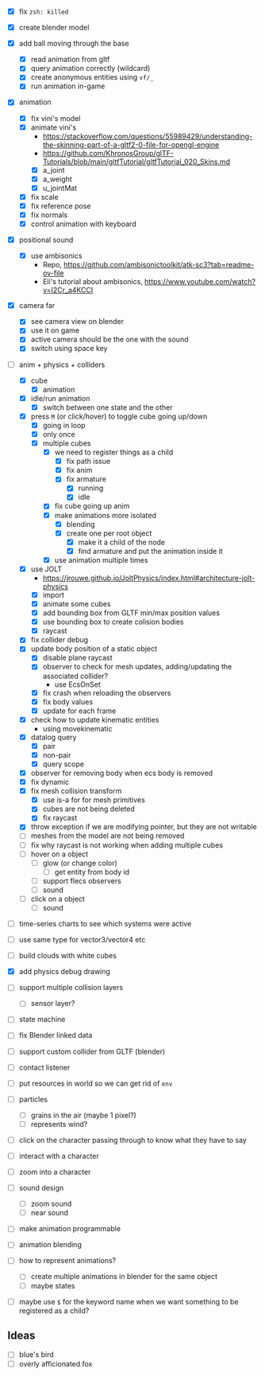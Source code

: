 - [x] fix `zsh: killed`
- [x] create blender model
- [x] add ball moving through the base
  - [x] read animation from gltf
  - [x] query animation correctly (wildcard)
  - [x] create anonymous entities using `vf/_`
  - [x] run animation in-game
- [x] animation
  - [x] fix vini's model
  - [x] animate vini's
    - https://stackoverflow.com/questions/55989429/understanding-the-skinning-part-of-a-gltf2-0-file-for-opengl-engine
    - https://github.com/KhronosGroup/glTF-Tutorials/blob/main/gltfTutorial/gltfTutorial_020_Skins.md
    - [x] a_joint
    - [x] a_weight
    - [x] u_jointMat
  - [x] fix scale
  - [x] fix reference pose
  - [x] fix normals
  - [x] control animation with keyboard
- [x] positional sound
  - [x] use ambisonics
    - Repo, https://github.com/ambisonictoolkit/atk-sc3?tab=readme-ov-file
    - Eli's tutorial about ambisonics, https://www.youtube.com/watch?v=I2Cr_a4KCCI
- [x] camera far
  - [x] see camera view on blender
  - [x] use it on game
  - [x] active camera should be the one with the sound
  - [x] switch using space key
- [ ] anim + physics + colliders
  - [x] cube
    - [x] animation
  - [x] idle/run animation
    - [x] switch between one state and the other
  - [x] press `M` (or click/hover) to toggle cube going up/down
    - [x] going in loop
    - [x] only once
    - [x] multiple cubes
      - [x] we need to register things as a child
        - [x] fix path issue
        - [x] fix anim
        - [x] fix armature
          - [x] running
          - [x] idle
      - [x] fix cube going up anim
      - [x] make animations more isolated
        - [x] blending
        - [x] create one per root object
          - [x] make it a child of the node
          - [x] find armature and put the animation inside it
      - [x] use animation multiple times
  - [x] use JOLT
    - https://jrouwe.github.io/JoltPhysics/index.html#architecture-jolt-physics
    - [x] import
    - [x] animate some cubes
    - [x] add bounding box from GLTF min/max position values
    - [x] use bounding box to create colision bodies
    - [x] raycast
  - [x] fix collider debug
  - [x] update body position of a static object
    - [x] disable plane raycast
    - [x] observer to check for mesh updates, adding/updating the associated collider?
      - use EcsOnSet
    - [x] fix crash when reloading the observers
    - [x] fix body values
    - [x] update for each frame
  - [x] check how to update kinematic entities
    - using movekinematic
  - [x] datalog query
    - [x] pair
    - [x] non-pair
    - [x] query scope
  - [x] observer for removing body when ecs body is removed
  - [x] fix dynamic
  - [x] fix mesh collision transform
    - [x] use is-a for for mesh primitives
    - [x] cubes are not being deleted
    - [x] fix raycast
  - [x] throw exception if we are modifying pointer, but they are not writable
  - [ ] meshes from the model are not being removed
  - [ ] fix why raycast is not working when adding multiple cubes
  - [ ] hover on a object
    - [ ] glow (or change color)
      - [ ] get entity from body id
    - [ ] support flecs observers
    - [ ] sound
  - [ ] click on a object
    - [ ] sound
- [ ] time-series charts to see which systems were active
- [ ] use same type for vector3/vector4 etc
- [ ] build clouds with white cubes
- [x] add physics debug drawing
- [ ] support multiple collision layers
  - [ ] sensor layer?
- [ ] state machine
- [ ] fix Blender linked data
- [ ] support custom collider from GLTF (blender)
- [ ] contact listener
- [ ] put resources in world so we can get rid of `env`
- [ ] particles
  - [ ] grains in the air (maybe 1 pixel?)
  - [ ] represents wind?
- [ ] click on the character passing through to know what they have to say
- [ ] interact with a character
- [ ] zoom into a character
- [ ] sound design
  - [ ] zoom sound
  - [ ] near sound
- [ ] make animation programmable

- [ ] animation blending
- [ ] how to represent animations?
  - [ ] create multiple animations in blender for the same object
  - [ ] maybe states
- [ ] maybe use `$` for the keyword name when we want something to be registered as a child?


## Ideas

- [ ] blue's bird
- [ ] overly afficionated fox
